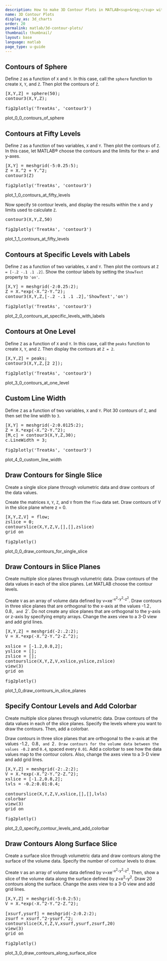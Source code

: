 ```yaml
---
description: How to make 3D Contour Plots in MATLAB<sup>&reg;</sup> with Plotly.
name: 3D Contour Plots
display_as: 3d_charts
order: 20
permalink: matlab/3d-contour-plots/
thumbnail: thumbnail/
layout: base
language: matlab
page_type: u-guide
---
```


## Contours of Sphere

Define `Z` as a function of `X` and `Y`. In this case, call the `sphere` function to create `X`, `Y`, and `Z`. Then plot the contours of `Z`.

<pre class="mcode">
[X,Y,Z] = sphere(50);
contour3(X,Y,Z);

fig2plotly('TreatAs', 'contour3')
</pre>

plot_0_0_contours_of_sphere



<!--------------------- EXAMPLE BREAK ------------------------->

## Contours at Fifty Levels

Define `Z` as a function of two variables, `X` and `Y`. Then plot the contours of `Z`. In this case, let MATLAB® choose the contours and the limits for the x- and y-axes.

<pre class="mcode">
[X,Y] = meshgrid(-5:0.25:5);
Z = X.^2 + Y.^2;
contour3(Z)

fig2plotly('TreatAs', 'contour3')
</pre>

plot_1_0_contours_at_fifty_levels

Now specify `50` contour levels, and display the results within the x and y limits used to calculate `Z`.

<pre class="mcode">
contour3(X,Y,Z,50)

fig2plotly('TreatAs', 'contour3')
</pre>

plot_1_1_contours_at_fifty_levels



<!--------------------- EXAMPLE BREAK ------------------------->

## Contours at Specific Levels with Labels

Define `Z` as a function of two variables, `X` and `Y`. Then plot the contours at `Z = [-.2 -.1 .1 .2]`. Show the contour labels by setting the `ShowText` property to `'on'`.

<pre class="mcode">
[X,Y] = meshgrid(-2:0.25:2);
Z = X.*exp(-X.^2-Y.^2);
contour3(X,Y,Z,[-.2 -.1 .1 .2],'ShowText','on')

fig2plotly('TreatAs', 'contour3')
</pre>

plot_2_0_contours_at_specific_levels_with_labels



<!--------------------- EXAMPLE BREAK ------------------------->

## Contours at One Level

Define `Z` as a function of `X` and `Y`. In this case, call the `peaks` function to create `X`, `Y`, and `Z`. Then display the contours at `Z = 2`.

<pre class="mcode">
[X,Y,Z] = peaks;
contour3(X,Y,Z,[2 2]);

fig2plotly('TreatAs', 'contour3')
</pre>

plot_3_0_contours_at_one_level



<!--------------------- EXAMPLE BREAK ------------------------->

## Custom Line Width

Define `Z` as a function of two variables, `X` and `Y`. Plot 30 contours of `Z`, and then set the line width to `3`.

<pre class="mcode">
[X,Y] = meshgrid(-2:0.0125:2);
Z = X.*exp(-X.^2-Y.^2);
[M,c] = contour3(X,Y,Z,30);
c.LineWidth = 3;

fig2plotly('TreatAs', 'contour3')
</pre>

plot_4_0_custom_line_width



<!--------------------- EXAMPLE BREAK ------------------------->


## Draw Contours for Single Slice

Create a single slice plane through volumetric data and draw contours of the data values.

Create the matrices `X`, `Y`, `Z`, and `V` from the `flow` data set. Draw contours of V in the slice plane where z = 0.

<pre class="mcode">
[X,Y,Z,V] = flow;
zslice = 0;
contourslice(X,Y,Z,V,[],[],zslice)
grid on

fig2plotly()
</pre>

plot_0_0_draw_contours_for_single_slice



<!--------------------- EXAMPLE BREAK ------------------------->

## Draw Contours in Slice Planes

Create multiple slice planes through volumetric data. Draw contours of the data values in each of the slice planes. Let MATLAB choose the contour levels. 

Create `V` as an array of volume data defined by v=xe<sup>-x<sup>2</sup>-y<sup>2</sup>-z<sup>2</sup></sup>. Draw contours in three slice planes that are orthogonal to the x-axis at the values -1.2`, `0.8`, and `2`. Do not create any slice planes that are orthogonal to the y-axis or z-axis by specifying empty arrays. Change the axes view to a 3-D view and add grid lines.

<pre class="mcode">
[X,Y,Z] = meshgrid(-2:.2:2);
V = X.*exp(-X.^2-Y.^2-Z.^2);

xslice = [-1.2,0.8,2];   
yslice = [];
zslice = [];
contourslice(X,Y,Z,V,xslice,yslice,zslice)
view(3)
grid on

fig2plotly()
</pre>

plot_1_0_draw_contours_in_slice_planes



<!--------------------- EXAMPLE BREAK ------------------------->

## Specify Contour Levels and Add Colorbar

Create multiple slice planes through volumetric data. Draw contours of the data values in each of the slice planes. Specify the levels where you want to draw the contours. Then, add a colorbar.

Draw contours in three slice planes that are orthogonal to the x-axis at the values -1.2`, `0.8`, and `2`. Draw contours for the volume data between the values -0.2` and `0.4`, spaced every `0.01`. Add a colorbar to see how the data values map to the contour colors. Also, change the axes view to a 3-D view and add grid lines.

<pre class="mcode">
[X,Y,Z] = meshgrid(-2:.2:2);
V = X.*exp(-X.^2-Y.^2-Z.^2);
xslice = [-1.2,0.8,2];   
lvls = -0.2:0.01:0.4;

contourslice(X,Y,Z,V,xslice,[],[],lvls)
colorbar
view(3)
grid on

fig2plotly()
</pre>

plot_2_0_specify_contour_levels_and_add_colorbar



<!--------------------- EXAMPLE BREAK ------------------------->

## Draw Contours Along Surface Slice

Create a surface slice through volumetric data and draw contours along the surface of the volume data. Specify the number of contour levels to draw.

Create `V` as an array of volume data defined by v=xe<sup>-x<sup>2</sup>-y<sup>2</sup>-z<sup>2</sup></sup>. Then, show a slice of the volume data along the surface defined by z=x<sup>2</sup>-y<sup>2</sup>. Draw 20 contours along the surface. Change the axes view to a 3-D view and add grid lines.

<pre class="mcode">
[X,Y,Z] = meshgrid(-5:0.2:5);
V = X.*exp(-X.^2-Y.^2-Z.^2);

[xsurf,ysurf] = meshgrid(-2:0.2:2);
zsurf = xsurf.^2-ysurf.^2;
contourslice(X,Y,Z,V,xsurf,ysurf,zsurf,20)
view(3)
grid on

fig2plotly()
</pre>

plot_3_0_draw_contours_along_surface_slice



<!--------------------- EXAMPLE BREAK ------------------------->

